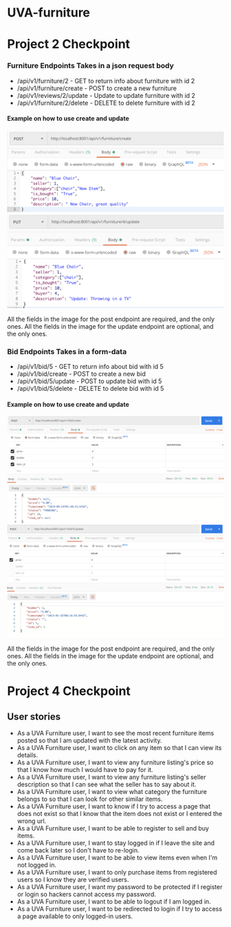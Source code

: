 # UVA-furniture

# Project 2 Checkpoint

### Furniture Endpoints Takes in a json request body

- /api/v1/furniture/2 - GET to return info about furniture with id 2
- /api/v1/furniture/create - POST to create a new furniture
- /api/v1/reviews/2/update - Update to update furniture with id 2
- /api/v1/furniture/2/delete - DELETE to delete furniture with id 2

#### Example on how to use create and update

![create](/img/Create_furniture.png)
![update](/img/Update_furniture.png)

All the fields in the image for the post endpoint are required, and the only ones.
All the fields in the image for the update endpoint are optional, and the only ones.

### Bid Endpoints Takes in a form-data

- /api/v1/bid/5 - GET to return info about bid with id 5
- /api/v1/bid/create - POST to create a new bid
- /api/v1/bid/5/update - POST to update bid with id 5
- /api/v1/bid/5/delete - DELETE to delete bid with id 5

#### Example on how to use create and update

![create](/img/Create_bid.png)
![update](/img/Update_bid.png)

All the fields in the image for the post endpoint are required, and the only ones.
All the fields in the image for the update endpoint are optional, and the only ones.

# Project 4 Checkpoint

## User stories

- As a UVA Furniture user, I want to see the most recent furniture items posted so that I am updated with the latest activity.
- As a UVA Furniture user, I want to click on any item so that I can view its details.
- As a UVA Furniture user, I want to view any furniture listing's price so that I know how much I would have to pay for it.
- As a UVA Furniture user, I want to view any furniture listing's seller description so that I can see what the seller has to say about it.
- As a UVA Furniture user, I want to view what category the furniture belongs to so that I can look for other similar items.
- As a UVA Furniture user, I want to know if I try to access a page that does not exist so that I know that the item does not exist or I entered the wrong url.
- As a UVA Furniture user, I want to be able to register to sell and buy items.
- As a UVA Furniture user, I want to stay logged in if I leave the site and come back later so I don't have to re-login.
- As a UVA Furniture user, I want to be able to view items even when I'm not logged in.
- As a UVA Furniture user, I want to only purchase items from registered users so I know they are verified users.
- As a UVA Furniture user, I want my password to be protected if I register or login so hackers cannot access my password.
- As a UVA Furniture user, I want to be able to logout if I am logged in.
- As a UVA Furniture user, I want to be redirected to login if I try to access a page available to only logged-in users.



